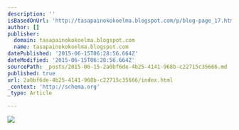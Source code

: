 ```yaml
---
description: ''
isBasedOnUrl: 'http://tasapainokokoelma.blogspot.com/p/blog-page_17.html'
author: []
publisher:
  domain: tasapainokokoelma.blogspot.com
  name: tasapainokokoelma.blogspot.com
datePublished: '2015-06-15T06:28:56.664Z'
dateModified: '2015-06-15T06:28:56.664Z'
sourcePath: _posts/2015-06-15-2a0bf6de-4b25-4141-968b-c22715c35666.md
published: true
url: 2a0bf6de-4b25-4141-968b-c22715c35666/index.html
_context: 'http://schema.org'
_type: Article

---
```

![](http://1.bp.blogspot.com/-fSIVYV490_g/Um64Pdw8l5I/AAAAAAAAAOE/HkDIs9x_MhQ/s400/9kkkesamuoti0075sp.jpg)